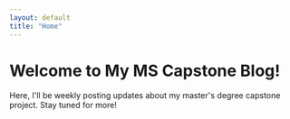 ```yaml
---
layout: default
title: "Home"
---
```


# Welcome to My MS Capstone Blog!

Here, I'll be weekly posting updates about my master's degree capstone project. Stay tuned for more!
